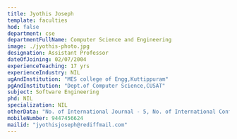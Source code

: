 ```yaml
---
title: Jyothis Joseph
template: faculties
hod: false
department: cse
departmentFullName: Computer Science and Engineering
image: ./jyothis-photo.jpg
designation: Assistant Professor
dateOfJoining: 02/07/2004
experienceTeaching: 17 yrs
experienceIndustry: NIL
ugAndInstitution: "MES college of Engg,Kuttippuram"
pgAndInstitution: "Dept.of Computer Science,CUSAT"
subject: Software Engineering
phd: NIL
specialization: NIL
otherData: "No. of International Journal - 5, No. of International Conferences - 1, No.of national conferences - 2"
mobileNumber: 9447456624
mailid: "jyothisjoseph@rediffmail.com"
---
```

